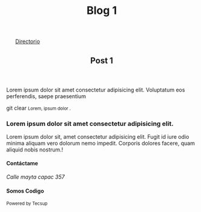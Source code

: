 <!DOCTYPE html>
<html lang="es">
    <head>
        <meta charset="UTF-8">
        <meta name="viewport" content="width=device-width>
        <link rel="stylesheet>
        <title>Reto</title>
    </head>
    <body>
        <header>
            <h1>Blog 1 </h1>
        </header>
        <main>
            <nav>
                <header>
                    <h2></h2>
                </header>
                <ul>
                    <a href="reto2_sem1.html">Directorio</a>
                    <a href="reto2_sem1.html"></a>
                    <a href="reto2_sem1.html"></a>
                    <a href="reto2_sem1.html"></a>
                </ul>
            </nav>
            <article>
                <header>
                    <h2>Post 1</h2>
                </header>
                <section>
                    <p
                    >Lorem ipsum dolor sit amet consectetur adipisicing elit. Voluptatum eos perferendis, saepe praesentium 
                </p>
                </section>
                <footer>git clear
                    <small>Lorem, ipsum dolor .</small>
                </footer>
            </article>
            <aside>
                <section>
                    <h3>Lorem ipsum dolor sit amet consectetur adipisicing elit.
                    </h3>
                    <p>Lorem ipsum dolor sit, amet consectetur adipisicing elit. Fugit id iure odio minima aliquam vero dolorum nemo impedit. Corporis dolores facere, quam aliquid nobis nostrum.!</p>
                </section>
            </aside>
        </main>    
        <footer>
            <div>
                <h4>Contáctame</h4>
                <address>Calle mayta capac 357</address>
            </div>
            <div>
                <h4>Somos Codigo</h4>
                <small>Powered by Tecsup</small>
            </div>
        </footer>
    </body>
</html>

